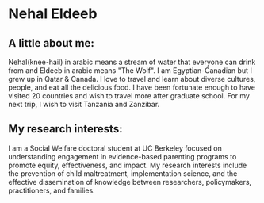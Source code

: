 # Nehal Eldeeb
## A little about me: 
Nehal(knee-hail) in arabic means a stream of water that everyone can drink from and Eldeeb in arabic means "The Wolf". 
I am Egyptian-Canadian but I grew up in Qatar & Canada. I love to travel and learn about diverse cultures, people, and eat all the delicious food. I have been fortunate enough to have visited 20 countries and wish to travel more after graduate school. For my next trip, I wish to visit Tanzania and Zanzibar. 

## My research interests:
I am a Social Welfare doctoral student at UC Berkeley focused on understanding engagement in evidence-based parenting programs to promote equity, effectiveness, and impact. My research interests include the prevention of child maltreatment, implementation science, and the effective dissemination of knowledge between researchers, policymakers, practitioners, and families.
  



